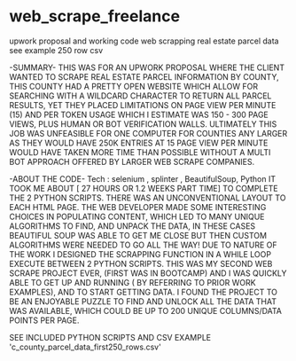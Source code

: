 # web_scrape_freelance
upwork proposal and working code web scrapping real estate parcel data see example 250 row csv





 -SUMMARY-
 THIS WAS FOR AN UPWORK PROPOSAL WHERE THE CLIENT WANTED TO SCRAPE REAL ESTATE PARCEL INFORMATION BY COUNTY, THIS COUNTY HAD  A PRETTY OPEN 
WEBSITE WHICH ALLOW FOR SEARCHING WITH A WILDCARD CHARACTER TO RETURN ALL PARCEL RESULTS, YET THEY PLACED LIMITATIONS ON  PAGE VIEW PER MINUTE (15) AND PER TOKEN USAGE WHICH I ESTIMATE WAS 150 - 300 PAGE VIEWS, PLUS  HUMAN OR BOT VERIFICATION WALLS.  ULTIMATELY THIS JOB WAS UNFEASIBLE FOR ONE COMPUTER FOR COUNTIES ANY LARGER AS THEY WOULD HAVE 250K ENTRIES AT 15 PAGE VIEW PER MINUTE WOULD HAVE TAKEN MORE TIME THAN POSSIBLE WITHOUT A MULTI BOT APPROACH OFFERED BY LARGER WEB SCRAPE COMPANIES. 

-ABOUT THE CODE-
Tech :  selenium , splinter , BeautifulSoup, Python 
 IT TOOK ME ABOUT [ 27 HOURS  OR 1.2 WEEKS PART TIME] TO COMPLETE THE 2 PYTHON SCRIPTS. THERE WAS AN UNCONVENTIONAL LAYOUT TO EACH HTML PAGE. THE WEB DEVELOPER MADE SOME INTERESTING CHOICES IN POPULATING CONTENT, WHICH LED TO MANY UNIQUE ALGORITHMS TO FIND, AND UNPACK THE DATA, IN THESE CASES BEAUTIFUL SOUP WAS ABLE TO GET ME CLOSE BUT THEN CUSTOM ALGORITHMS WERE NEEDED TO GO ALL THE WAY! DUE TO NATURE OF THE WORK I DESIGNED THE SCRAPPING FUNCTION IN A WHILE LOOP EXECUTE BETWEEN 2 PYTHON SCRIPTS. THIS WAS MY  SECOND WEB SCRAPE PROJECT EVER, (FIRST WAS IN BOOTCAMP) AND I WAS QUICKLY ABLE TO GET UP AND RUNNING ( BY REFERRING TO PRIOR WORK EXAMPLES), AND TO START GETTING DATA. I FOUND THE PROJECT TO BE AN ENJOYABLE PUZZLE TO FIND AND UNLOCK ALL THE DATA THAT WAS AVAILABLE, WHICH COULD BE UP TO 200 UNIQUE COLUMNS/DATA POINTS PER PAGE. 

SEE INCLUDED PYTHON SCRIPTS AND  CSV EXAMPLE   'c_county_parcel_data_first250_rows.csv'